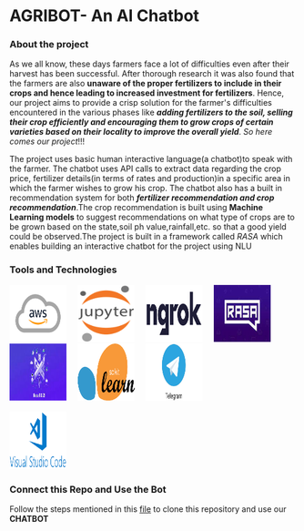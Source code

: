 # AGRIBOT- An AI Chatbot

### About the project

As we all know, these days farmers face a lot of difficulties even after their harvest has been successful. After thorough research it was also found that the farmers
are also **unaware of the proper fertilizers to include in their crops and hence leading to increased investment for fertilizers**. Hence, our project aims to provide a crisp
solution for the farmer's difficulties encountered in the various phases like ***adding fertilizers to the soil, selling their crop efficiently and encouraging them to grow crops of 
certain varieties based on their locality to improve the overall yield***. *So here comes our project*!!!

The project uses basic human interactive language(a chatbot)to speak with the farmer. The chatbot uses API calls to extract data regarding the crop price, fertilizer 
details(in terms of rates and production)in a specific area in which the farmer wishes to grow his crop. The chatbot also has a built in recommendation system for both
***fertilizer recommendation and crop recommendation***.The crop recommendation is built using **Machine Learning models** to suggest recommendations on what type of crops 
are to be grown based on the state,soil ph value,rainfall,etc. so that a good yield could be observed.The project is built in a framework called *RASA* which enables building an interactive chatbot for the project using NLU

### Tools and Technologies
<p float="left">
<img src="https://github.com/LaxmiNarayanaK/Rasa-Chatbot-For-Farmers/blob/main/Tools-images/aws.png" width="100" height="100" />&nbsp;&nbsp;&nbsp;&nbsp;
<img src="https://github.com/LaxmiNarayanaK/Rasa-Chatbot-For-Farmers/blob/main/Tools-images/jupyter-notebook.png" width="100" height="100" />&nbsp;&nbsp;&nbsp;&nbsp;
<img src="https://github.com/LaxmiNarayanaK/Rasa-Chatbot-For-Farmers/blob/main/Tools-images/ngrok.png" width="100" height="100" />&nbsp;&nbsp;&nbsp;&nbsp;
<img src="https://github.com/LaxmiNarayanaK/Rasa-Chatbot-For-Farmers/blob/main/Tools-images/rasa.jfif" width="100" height="100" />&nbsp;&nbsp;&nbsp;&nbsp;
<img src="https://github.com/LaxmiNarayanaK/Rasa-Chatbot-For-Farmers/blob/main/Tools-images/rasa-x.jfif" width="100" height="100" />&nbsp;&nbsp;&nbsp;&nbsp;
<img src="https://github.com/LaxmiNarayanaK/Rasa-Chatbot-For-Farmers/blob/main/Tools-images/scikit-learn.png" width="100" height="100" />&nbsp;&nbsp;&nbsp;&nbsp;
<img src="https://github.com/LaxmiNarayanaK/Rasa-Chatbot-For-Farmers/blob/main/Tools-images/telegram.png" width="100" height="100" />&nbsp;&nbsp;&nbsp;</br></br>
<img src="https://github.com/LaxmiNarayanaK/Rasa-Chatbot-For-Farmers/blob/main/Tools-images/visual-studio-code.png" width="100" height="100" />
</p>

### Connect this Repo and Use the Bot
Follow the steps mentioned in this [file](https://github.com/LaxmiNarayanaK/Rasa-Chatbot-For-Farmers/blob/main/connect-this-repo.md) to clone this repository and use our **CHATBOT**
